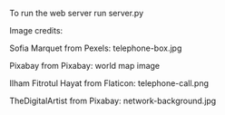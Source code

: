 To run the web server run server.py

Image credits:

Sofia Marquet from Pexels: telephone-box.jpg

Pixabay from Pixabay: world map image

Ilham Fitrotul Hayat from Flaticon: telephone-call.png

TheDigitalArtist from Pixabay: network-background.jpg

